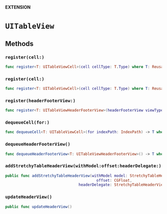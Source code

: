 **EXTENSION**

# `UITableView`

## Methods
### `register(cell:)`

```swift
func register<T: UITableViewCell>(cell cellType: T.Type) where T: Reusable
```

### `register(cell:)`

```swift
func register<T: UITableViewCell>(cell cellType: T.Type) where T: Reusable, T: HasNib
```

### `register(headerFooterView:)`

```swift
func register<T: UITableViewHeaderFooterView>(headerFooterView viewType: T.Type) where T: Reusable, T: HasNib
```

### `dequeueCell(for:)`

```swift
func dequeueCell<T: UITableViewCell>(for indexPath: IndexPath) -> T where T: Reusable
```

### `dequeueHeaderFooterView()`

```swift
func dequeueHeaderFooterView<T: UITableViewHeaderFooterView>() -> T where T: Reusable
```

### `addStretchyTableHeaderView(withModel:offset:headerDelegate:)`

```swift
public func addStretchyTableHeaderView(withModel model: StretchyTableHeaderViewModel,
                                         offset: CGFloat,
                                 headerDelegate: StretchyTableHeaderViewDelegate)
```

### `updateHeaderView()`

```swift
public func updateHeaderView()
```

